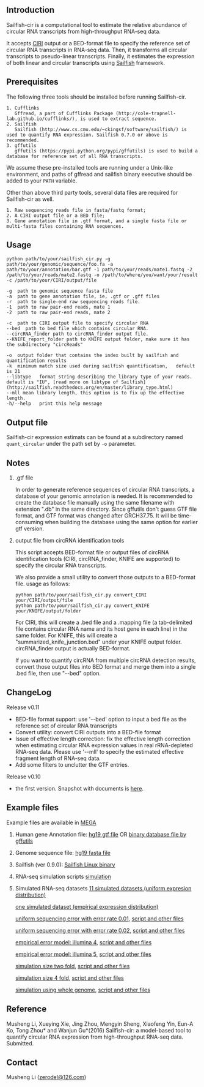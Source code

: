 ## Introduction ##

Sailfish-cir is a computational tool to estimate the relative abundance of circular RNA transcripts from high-throughput RNA-seq data.

It accepts [CIRI](https://sourceforge.net/projects/ciri/) output or a BED-format file to specify the reference set of circular RNA transcripts in RNA-seq data. Then, it transforms all circular transcripts to pseudo-linear transcripts. Finally, it estimates the expression of both linear and circular transcripts using [Sailfish](http://www.cs.cmu.edu/~ckingsf/software/sailfish/) framework. 


## Prerequisites ##

The following three tools should be installed before running Sailfish-cir.
	
    1. Cufflinks 
	   Gffread, a part of Cufflinks Package (http://cole-trapnell-lab.github.io/cufflinks/), is used to extract sequence.
    2. Sailfish 
	   Sailfish (http://www.cs.cmu.edu/~ckingsf/software/sailfish/) is used to quantify RNA expression. Sailfish 0.7.0 or above is recommended.
    3. gffutils 
	   gffutils (https://pypi.python.org/pypi/gffutils) is used to build a database for reference set of all RNA transcripts.
	
We assume these pre-installed tools are running under a Unix-like environment, and paths of gffread and sailfish binary executive should be added to your ``PATH`` variable.

Other than above third party tools, several data files are required for Sailfish-cir as well.
	
	1. Raw sequencing reads file in fasta/fastq format;
	2. A CIRI output file or a BED file;
	3. Gene annotation file in .gtf format, and a single fasta file or multi-fasta files containing RNA sequences. 


## Usage ##

```
python path/to/your/sailfish_cir.py -g path/to/your/genomic/sequence/foo.fa -a path/to/your/annotation/bar.gtf -1 path/to/your/reads/mate1.fastq -2 /path/to/your/reads/mate2.fastq -o /path/to/where/you/want/your/result -c /path/to/your/CIRI/output/file
```
    

    -g  path to genomic sequence fasta file
    -a  path to gene annotation file, ie, .gtf or .gff files
    -r  path to single-end raw sequencing reads file.
    -1  path to raw pair-end reads, mate 1
    -2  path to raw pair-end reads, mate 2
    
    -c  path to CIRI output file to specify circular RNA
    --bed  path to bed file which contains circular RNA.
    --circRNA_finder path to circRNA_finder output file.
    --KNIFE_report_folder path to KNIFE output folder, make sure it has the subdirectory "circReads"
    
    -o  output folder that contains the index built by sailfish and quantification results
    -k  minimum match size used during sailfish quantification,   default is 21
	--libtype   format string describing the library type of your reads. default is "IU", [read more on libtype of Sailfish](http://sailfish.readthedocs.org/en/master/library_type.html)
    --mll mean library length, this option is to fix up the effective length.
    -h/--help	print this help message

    

    
## Output file  ##

Sailfish-cir expression estimats can be found at a subdirectory named ``quant_circular`` under the path set by ``-o`` parameter.
	

## Notes ##

1. .gtf file 

    In order to generate reference sequences of circular RNA transcripts, a database of your genomic annotation is needed. It is recommended to create the database file manually using the same filename with extension ".db" in the same directory. Since gffutils don't guess GTF file format, and GTF format was changed after GRCH37.75. It will be time-consuming when building the database using the same option for earlier gtf version. 

2. output file from circRNA identification tools

    This script accepts BED-format file or output files of circRNA identification tools (CIRI, circRNA_finder, KNIFE are supported) to specify the circular RNA transcripts. 
    
    We also provide a small utility to convert those outputs to a BED-format file.
usage as follows:
    ```
    python path/to/your/sailfish_cir.py convert_CIRI your/CIRI/output/file
    python path/to/your/sailfish_cir.py convert_KNIFE your/KNIFE/output/folder
    ```
   
    For CIRI, this will create a .bed file and a .mapping file (a tab-delimited file contains circular RNA name and its host gene in each line) in the same folder. 
    For KNIFE, this will create a "summarized_knife_junction.bed" under your KNIFE output folder.
    circRNA_finder output is actually BED-format.
    
    If you want to quantify circRNA from multiple circRNA detection results, convert those output files into BED format and merge them into a single .bed file, then use "--bed" option. 

## ChangeLog ##

Release v0.11

* BED-file format support: use '--bed' option to input a bed file as the reference set of circular RNA transcripts
* Convert utility: convert CIRI outputs into a BED-file format
* Issue of effective length correction: fix the effective length correction when estimating circular RNA expression values in real rRNA-depleted RNA-seq data. Please use '--mll' to specify the estimated effective fragment length of RNA-seq data. 
* Add some filters to unclutter the GTF entries. 

Release v0.10 

* the first version. Snapshot with documents is [here](https://github.com/zerodel/sailfish-cir/releases/tag/v0.10).


## Example files ##

Example files are available in [MEGA](https://mega.nz)
    
1. Human gene Annotation file:   [hg19 gtf file](https://mega.nz/#!coZEBY5D!-w5VbydDbNFW4peA2yK3gYjX0kb7mUBdMlBII6HOtpg)
    OR [binary database file by gffutils](https://mega.nz/#!Z1QFHBYb!2lYvqCDzNXh6X1othSvPwA0NQb1RlhtMoHAqveOxmSM)
2. Genome sequence file: [hg19 fasta file](https://mega.nz/#!40JiUDJK!9oC5PSleQSZjgIlFWUaRODYKh5nYxIW_Lfexwlk9QJc)
3. Sailfish (ver 0.9.0): [Sailfish Linux binary](https://mega.nz/#!hopk3IzA!7b39ya6xy9YlCYmnSDO9I6xXSEw8-PTlTiXxs7CE3UU)
4. RNA-seq simulation scripts [simulation](https://mega.nz/#!NxwniILD!Ysmy4ybcZaQUfx9pe2h6Rsysn5vZDodiVynkONJSgEs) 
5. Simulated RNA-seq datasets 
    [11 simulated datasets (uniform expresion distribution)](https://mega.nz/#!FwhEgSoa!lE-vZ5Hv9Ib3UAEiNhoyUWvZfdgu5Md_OPMoYFDath8)
    
    [one simulated dataset (empirical expression distribution)](https://mega.nz/#!AohTlQZT!69BBJSfze0cmDioRd9gBn0kdG125eivRyZBWMiw1buQ)
     
    [uniform sequencing error with error rate 0.01](https://mega.nz/#!oh4VlTaJ!6Dt3_vENKRbWH2Jc2uIwe3ne0bYDVtrVp3DFThlU44g), [script and other files](
    https://mega.nz/#!VhJizLbC!VwEuYSiYhyrXLTT35dWbwgC2R66PjxKPZpjurlb8nwo
    )
    
    [uniform sequencing error with error rate 0.02](https://mega.nz/#!cwREQRLb!x5dm81OHhkx5CCVyiMeZcXtYE54dyNZHA1D5FU0sVWg), [script and other files](
    https://mega.nz/#!YtAjTYjL!m-NYPeXT0hTq4s3JHPrhIZDPKNv9g4VNuvXuO1P2I4Q
    )
    
    [empirical error model: illumina 4](https://mega.nz/#!RggSSDJZ!jtVKO78aLLKzNne-5FRhTj7fX_sToVflWIgYtaXKlz4), [script and other files](
    https://mega.nz/#!4tByhYqA!e2K_LCjEVWHLSrKy0vWBk8xmV3l9rnvygsqN7NhkONo
    )
    
    [empirical error model: illumina 5](https://mega.nz/#!pphAECAY!yHMgVI9h3B5pcYd1Aaj3AQLgkFjeWjHdQX6CbA-cdmo), [script and other files](
    https://mega.nz/#!oxRCGD4S!QgVdxQ-qJsDm2GLloggxvfEnN5FZsCJ7cYEewiGMV_M
    )
    
    [simulation size two fold](https://mega.nz/#!gkZgHLza!wXOL58ioIODUhHq-sq-5-RXyY-YXzWOsGE61HHP9K4Y), [script and other files](
    https://mega.nz/#!t8oEib5C!3X15kL_QwGiUDKXkWN8TE9bnenhy9oaORXza_M__GkE
    )
    
    [simulation size 4 fold](https://mega.nz/#!ApIB1DZJ!lMsh7SL6MLKyWph0cAGzhkazwBtNLMQTt2QQwkoNUls), [script and other files](
    https://mega.nz/#!w04xhC6D!u99vNrS-yo11-wLoxelPHn5FHpPVj0u0Lu6Ep3gyRSI
    )
    
    [simulation using whole genome](https://mega.nz/#!d4RCTTII!hhGW_2dky-7sZW4Z8t5330oiKNVeV6D7M8BFEUDaZe8), [script and other files](
    https://mega.nz/#!ZowwXbDS!GFahcBsSyAb8Sd5COlN494i3hUAj2-Ilf25UB14TtDY
    )


## Reference ##
Musheng Li, Xueying Xie, Jing Zhou, Mengyin Sheng, Xiaofeng Yin, Eun-A Ko, Tong Zhou* and Wanjun Gu*(2016) Sailfish-cir: a model-based tool to quantify circular RNA expression from high-throughput RNA-seq data. Submitted.


## Contact ##
Musheng Li (zerodel@126.com)
 
 
 

 
